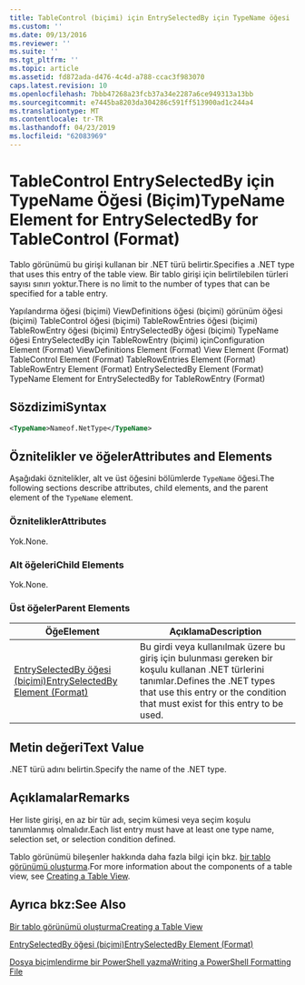 ```yaml
---
title: TableControl (biçimi) için EntrySelectedBy için TypeName öğesi | Microsoft Docs
ms.custom: ''
ms.date: 09/13/2016
ms.reviewer: ''
ms.suite: ''
ms.tgt_pltfrm: ''
ms.topic: article
ms.assetid: fd872ada-d476-4c4d-a788-ccac3f983070
caps.latest.revision: 10
ms.openlocfilehash: 7bbb47268a23fcb37a34e2287a6ce949313a13bb
ms.sourcegitcommit: e7445ba8203da304286c591ff513900ad1c244a4
ms.translationtype: MT
ms.contentlocale: tr-TR
ms.lasthandoff: 04/23/2019
ms.locfileid: "62083969"
---
```

# <a name="typename-element-for-entryselectedby-for-tablecontrol-format"></a><span data-ttu-id="46d89-102">TableControl EntrySelectedBy için TypeName Öğesi (Biçim)</span><span class="sxs-lookup"><span data-stu-id="46d89-102">TypeName Element for EntrySelectedBy for TableControl (Format)</span></span>

<span data-ttu-id="46d89-103">Tablo görünümü bu girişi kullanan bir .NET türü belirtir.</span><span class="sxs-lookup"><span data-stu-id="46d89-103">Specifies a .NET type that uses this entry of the table view.</span></span> <span data-ttu-id="46d89-104">Bir tablo girişi için belirtilebilen türleri sayısı sınırı yoktur.</span><span class="sxs-lookup"><span data-stu-id="46d89-104">There is no limit to the number of types that can be specified for a table entry.</span></span>

<span data-ttu-id="46d89-105">Yapılandırma öğesi (biçimi) ViewDefinitions öğesi (biçimi) görünüm öğesi (biçimi) TableControl öğesi (biçimi) TableRowEntries öğesi (biçimi) TableRowEntry öğesi (biçimi) EntrySelectedBy öğesi (biçimi) TypeName öğesi EntrySelectedBy için TableRowEntry (biçimi) için</span><span class="sxs-lookup"><span data-stu-id="46d89-105">Configuration Element (Format) ViewDefinitions Element (Format) View Element (Format) TableControl Element (Format) TableRowEntries Element (Format) TableRowEntry Element (Format) EntrySelectedBy Element (Format) TypeName Element for EntrySelectedBy for TableRowEntry (Format)</span></span>

## <a name="syntax"></a><span data-ttu-id="46d89-106">Sözdizimi</span><span class="sxs-lookup"><span data-stu-id="46d89-106">Syntax</span></span>

```xml
<TypeName>Nameof.NetType</TypeName>
```

## <a name="attributes-and-elements"></a><span data-ttu-id="46d89-107">Öznitelikler ve öğeler</span><span class="sxs-lookup"><span data-stu-id="46d89-107">Attributes and Elements</span></span>

<span data-ttu-id="46d89-108">Aşağıdaki öznitelikler, alt ve üst öğesini bölümlerde `TypeName` öğesi.</span><span class="sxs-lookup"><span data-stu-id="46d89-108">The following sections describe attributes, child elements, and the parent element of the `TypeName` element.</span></span>

### <a name="attributes"></a><span data-ttu-id="46d89-109">Öznitelikler</span><span class="sxs-lookup"><span data-stu-id="46d89-109">Attributes</span></span>

<span data-ttu-id="46d89-110">Yok.</span><span class="sxs-lookup"><span data-stu-id="46d89-110">None.</span></span>

### <a name="child-elements"></a><span data-ttu-id="46d89-111">Alt öğeleri</span><span class="sxs-lookup"><span data-stu-id="46d89-111">Child Elements</span></span>

<span data-ttu-id="46d89-112">Yok.</span><span class="sxs-lookup"><span data-stu-id="46d89-112">None.</span></span>

### <a name="parent-elements"></a><span data-ttu-id="46d89-113">Üst öğeler</span><span class="sxs-lookup"><span data-stu-id="46d89-113">Parent Elements</span></span>

|<span data-ttu-id="46d89-114">Öğe</span><span class="sxs-lookup"><span data-stu-id="46d89-114">Element</span></span>|<span data-ttu-id="46d89-115">Açıklama</span><span class="sxs-lookup"><span data-stu-id="46d89-115">Description</span></span>|
|-------------|-----------------|
|[<span data-ttu-id="46d89-116">EntrySelectedBy öğesi (biçimi)</span><span class="sxs-lookup"><span data-stu-id="46d89-116">EntrySelectedBy Element (Format)</span></span>](./entryselectedby-element-for-tablerowentry-for-tablecontrol-format.md)|<span data-ttu-id="46d89-117">Bu girdi veya kullanılmak üzere bu giriş için bulunması gereken bir koşulu kullanan .NET türlerini tanımlar.</span><span class="sxs-lookup"><span data-stu-id="46d89-117">Defines the .NET types that use this entry or the condition that must exist for this entry to be used.</span></span>|

## <a name="text-value"></a><span data-ttu-id="46d89-118">Metin değeri</span><span class="sxs-lookup"><span data-stu-id="46d89-118">Text Value</span></span>

<span data-ttu-id="46d89-119">.NET türü adını belirtin.</span><span class="sxs-lookup"><span data-stu-id="46d89-119">Specify the name of the .NET type.</span></span>

## <a name="remarks"></a><span data-ttu-id="46d89-120">Açıklamalar</span><span class="sxs-lookup"><span data-stu-id="46d89-120">Remarks</span></span>

<span data-ttu-id="46d89-121">Her liste girişi, en az bir tür adı, seçim kümesi veya seçim koşulu tanımlanmış olmalıdır.</span><span class="sxs-lookup"><span data-stu-id="46d89-121">Each list entry must have at least one type name, selection set, or selection condition defined.</span></span>

<span data-ttu-id="46d89-122">Tablo görünümü bileşenler hakkında daha fazla bilgi için bkz. [bir tablo görünümü oluşturma](./creating-a-table-view.md).</span><span class="sxs-lookup"><span data-stu-id="46d89-122">For more information about the components of a table view, see [Creating a Table View](./creating-a-table-view.md).</span></span>

## <a name="see-also"></a><span data-ttu-id="46d89-123">Ayrıca bkz:</span><span class="sxs-lookup"><span data-stu-id="46d89-123">See Also</span></span>

[<span data-ttu-id="46d89-124">Bir tablo görünümü oluşturma</span><span class="sxs-lookup"><span data-stu-id="46d89-124">Creating a Table View</span></span>](./creating-a-table-view.md)

[<span data-ttu-id="46d89-125">EntrySelectedBy öğesi (biçimi)</span><span class="sxs-lookup"><span data-stu-id="46d89-125">EntrySelectedBy Element (Format)</span></span>](./entryselectedby-element-for-tablerowentry-for-tablecontrol-format.md)

[<span data-ttu-id="46d89-126">Dosya biçimlendirme bir PowerShell yazma</span><span class="sxs-lookup"><span data-stu-id="46d89-126">Writing a PowerShell Formatting File</span></span>](./writing-a-powershell-formatting-file.md)
